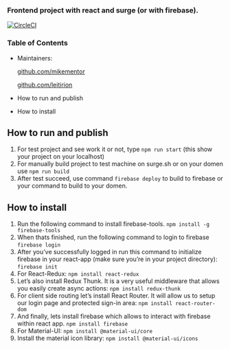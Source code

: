 
### Frontend project with react and surge (or with firebase).
[![CircleCI](https://circleci.com/gh/Leitirion/My-circleci-cypress-ui-automation.svg?style=svg)](https://circleci.com/gh/Leitirion/My-circleci-cypress-ui-automation)

### Table of Contents

- Maintainers:

  [github.com/mikementor](https://github.com/mikementor)

  	
		
  [github.com/leitirion](https://github.com/leitirion)
	 
- How to run and publish
- How to install

## How to run and publish
1. For test project and see work it or not, type ```npm run start``` (this show your project on your localhost)
2. For manually build project to test machine on surge.sh or on your domen use ```npm run build```
3. After test succeed, use command ```firebase deploy``` to build to firebase or your command to build to your domen.

## How to install
1. Run the following command to install firebase-tools.
```npm install -g firebase-tools```
2. When thats finished, run the following command to login to firebase
```firebase login```
3. After you’ve successfully logged in run this command to initialize firebase in your react-app (make sure you’re in your project directory):
```firebase init```
4. For React-Redux:
```npm install react-redux```
5. Let’s also install Redux Thunk. It is a very useful middleware that allows you easily create async actions:
```npm install redux-thunk```
6. For client side routing let’s install React Router. It will allow us to setup our login page and protected sign-in area:
```npm install react-router-dom```
7. And finally, lets install firebase which allows to interact with firebase within react app.
```npm install firebase```
8. For Material-UI:
```npm install @material-ui/core```
9. Install the material icon library:
```npm install @material-ui/icons```

